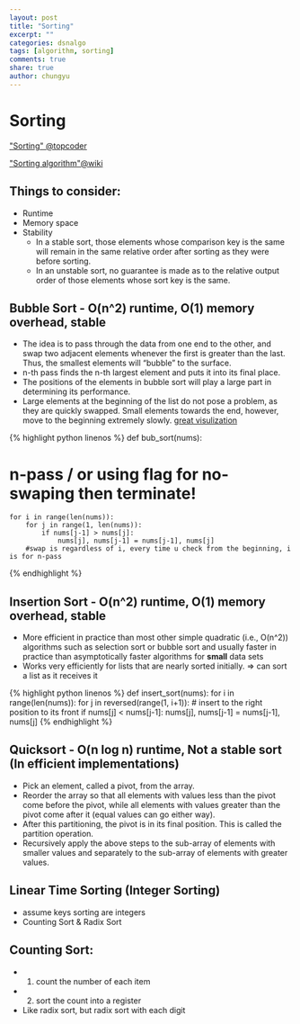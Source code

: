 ```yaml
---
layout: post
title: "Sorting"
excerpt: ""
categories: dsnalgo
tags: [algorithm, sorting]
comments: true
share: true
author: chungyu
---
```


# Sorting

["Sorting" @topcoder](https://www.topcoder.com/community/data-science/data-science-tutorials/sorting/)

["Sorting algorithm"@wiki](https://en.wikipedia.org/wiki/Sorting_algorithm)

## Things to consider:
- Runtime
- Memory space
- Stability
  -  In a stable sort, those elements whose comparison key is the same will remain in the same relative order after sorting as they were before sorting.
  - In an unstable sort, no guarantee is made as to the relative output order of those elements whose sort key is the same.

## Bubble Sort - O(n^2) runtime, O(1) memory overhead, stable
- The idea is to pass through the data from one end to the other, and swap two adjacent elements whenever the first is greater than the last. Thus, the smallest elements will “bubble” to the surface.
- n-th pass finds the n-th largest element and puts it into its final place.
- The positions of the elements in bubble sort will play a large part in determining its performance.
-  Large elements at the beginning of the list do not pose a problem, as they are quickly swapped. Small elements towards the end, however, move to the beginning extremely slowly.  [great visulization](https://upload.wikimedia.org/wikipedia/commons/3/37/Bubble_sort_animation.gif)

{% highlight python linenos %}
def bub_sort(nums):
  # n-pass / or using flag for no-swaping then terminate!
	for i in range(len(nums)):
		for j in range(1, len(nums)):
			if nums[j-1] > nums[j]:
				nums[j], nums[j-1] = nums[j-1], nums[j]
        #swap is regardless of i, every time u check from the beginning, i is for n-pass
{% endhighlight %}

## Insertion Sort - O(n^2) runtime, O(1) memory overhead, stable
- More efficient in practice than most other simple quadratic (i.e., O(n^2)) algorithms such as selection sort or bubble sort and usually faster in practice than asymptotically faster algorithms for **small** data sets
- Works very efficiently for lists that are nearly sorted initially. => can sort a list as it receives it


{% highlight python linenos %}
def insert_sort(nums):
	for i in range(len(nums)):
		for j in reversed(range(1, i+1)):
		# insert to the right position to its front
			if nums[j] < nums[j-1]:
				nums[j], nums[j-1] = nums[j-1], nums[j]
{% endhighlight %}

## Quicksort - O(n log n) runtime, Not a stable sort (In efficient implementations)
- Pick an element, called a pivot, from the array.
- Reorder the array so that all elements with values less than the pivot come before the pivot, while all elements with values greater than the pivot come after it (equal values can go either way).
- After this partitioning, the pivot is in its final position. This is called the partition operation.
- Recursively apply the above steps to the sub-array of elements with smaller values and separately to the sub-array of elements with greater values.

## Linear Time Sorting (Integer Sorting)
- assume keys sorting are integers
- Counting Sort & Radix Sort

## Counting Sort:
- 1. count the number of each item
- 2. sort the count into a register
- Like radix sort, but radix sort with each digit
